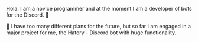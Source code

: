 Hola. I am a novice programmer and at the moment 
I am a developer of bots for the Discord. 👋

📇 I have too many different plans for the future,
but so far I am engaged in a major project for me, 
the Hatory -  Discord bot with huge functionality.
